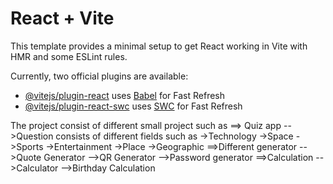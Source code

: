 # React + Vite

This template provides a minimal setup to get React working in Vite with HMR and some ESLint rules.

Currently, two official plugins are available:

- [@vitejs/plugin-react](https://github.com/vitejs/vite-plugin-react/blob/main/packages/plugin-react/README.md) uses [Babel](https://babeljs.io/) for Fast Refresh
- [@vitejs/plugin-react-swc](https://github.com/vitejs/vite-plugin-react-swc) uses [SWC](https://swc.rs/) for Fast Refresh

The project consist of different small project such as
==> Quiz app
    -->Question consists of different fields such as
        ->Technology
        ->Space
        ->Sports
        ->Entertainment
        ->Place
        ->Geographic
==>Different generator
    -->Quote Generator
    -->QR Generator
    -->Password generator
==>Calculation
    -->Calculator
    -->Birthday Calculation
